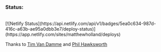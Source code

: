 ### Status: 
<br>
[![Netlify Status](https://api.netlify.com/api/v1/badges/5ea0c634-987d-416c-a63b-ae95a0dbb3e7/deploy-status)](https://app.netlify.com/sites/matthewholland/deploys)


Thanks to [Tim Van Damme](https://css-tricks.com/adaptive-photo-layout-with-flexbox/) and [
Phil Hawksworth](https://css-tricks.com/adaptive-photo-layout-with-flexbox/)